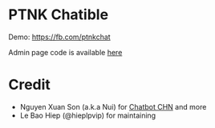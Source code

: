 # PTNK Chatible
Demo: https://fb.com/ptnkchat

Admin page code is available [here](https://github.com/ptnkchat/ptnkchat.github.io)

# Credit
- Nguyen Xuan Son (a.k.a Nui) for [Chatbot CHN](https://github.com/ngxson/chatbot-cnh) and more
- Le Bao Hiep (@hieplpvip) for maintaining